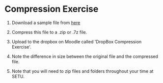 # Compression Exercise

1. Download a sample file from  [here](archives/samplefile.docx) 

2. Compress this file to a .zip or .7z file.

3. Upload to the dropbox on Moodle called 'DropBox Compression Exercise'.

4. Note the difference in size between  the original file and the compressed file.

5. Note that you will need to zip files and folders throughout your time at SETU.